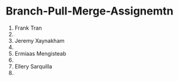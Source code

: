 # Branch-Pull-Merge-Assignemtn

1. Frank Tran
2. 
3. Jeremy Xaynakham
4. 
5. Ermiaas Mengisteab
6. 
7. Ellery Sarquilla
8. 


